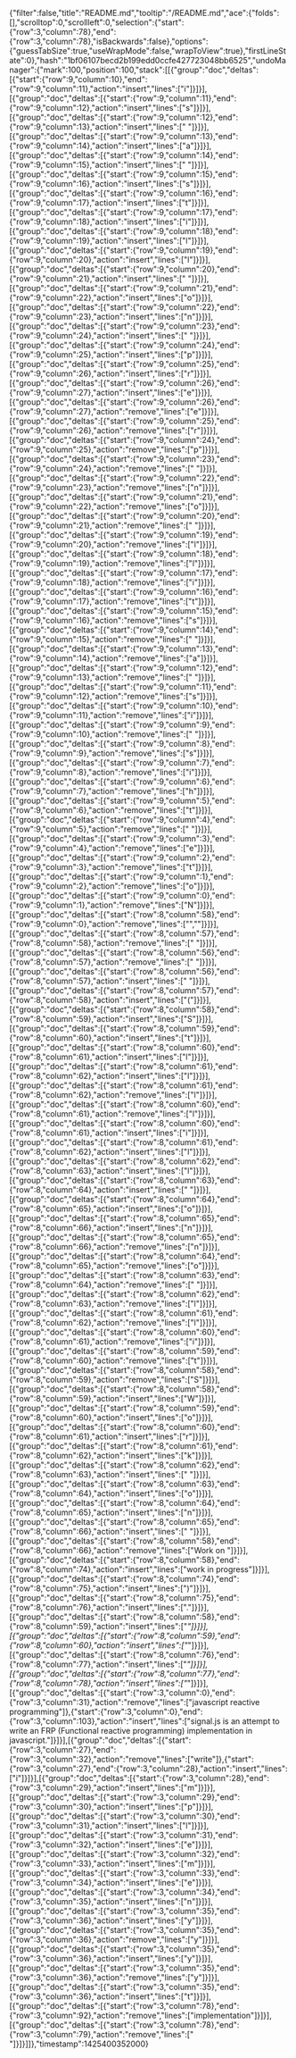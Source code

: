 {"filter":false,"title":"README.md","tooltip":"/README.md","ace":{"folds":[],"scrolltop":0,"scrollleft":0,"selection":{"start":{"row":3,"column":78},"end":{"row":3,"column":78},"isBackwards":false},"options":{"guessTabSize":true,"useWrapMode":false,"wrapToView":true},"firstLineState":0},"hash":"1bf06107becd2b199edd0ccfe427723048bb6525","undoManager":{"mark":100,"position":100,"stack":[[{"group":"doc","deltas":[{"start":{"row":9,"column":10},"end":{"row":9,"column":11},"action":"insert","lines":["i"]}]}],[{"group":"doc","deltas":[{"start":{"row":9,"column":11},"end":{"row":9,"column":12},"action":"insert","lines":["s"]}]}],[{"group":"doc","deltas":[{"start":{"row":9,"column":12},"end":{"row":9,"column":13},"action":"insert","lines":[" "]}]}],[{"group":"doc","deltas":[{"start":{"row":9,"column":13},"end":{"row":9,"column":14},"action":"insert","lines":["a"]}]}],[{"group":"doc","deltas":[{"start":{"row":9,"column":14},"end":{"row":9,"column":15},"action":"insert","lines":[" "]}]}],[{"group":"doc","deltas":[{"start":{"row":9,"column":15},"end":{"row":9,"column":16},"action":"insert","lines":["s"]}]}],[{"group":"doc","deltas":[{"start":{"row":9,"column":16},"end":{"row":9,"column":17},"action":"insert","lines":["t"]}]}],[{"group":"doc","deltas":[{"start":{"row":9,"column":17},"end":{"row":9,"column":18},"action":"insert","lines":["i"]}]}],[{"group":"doc","deltas":[{"start":{"row":9,"column":18},"end":{"row":9,"column":19},"action":"insert","lines":["l"]}]}],[{"group":"doc","deltas":[{"start":{"row":9,"column":19},"end":{"row":9,"column":20},"action":"insert","lines":["l"]}]}],[{"group":"doc","deltas":[{"start":{"row":9,"column":20},"end":{"row":9,"column":21},"action":"insert","lines":[" "]}]}],[{"group":"doc","deltas":[{"start":{"row":9,"column":21},"end":{"row":9,"column":22},"action":"insert","lines":["o"]}]}],[{"group":"doc","deltas":[{"start":{"row":9,"column":22},"end":{"row":9,"column":23},"action":"insert","lines":["n"]}]}],[{"group":"doc","deltas":[{"start":{"row":9,"column":23},"end":{"row":9,"column":24},"action":"insert","lines":[" "]}]}],[{"group":"doc","deltas":[{"start":{"row":9,"column":24},"end":{"row":9,"column":25},"action":"insert","lines":["p"]}]}],[{"group":"doc","deltas":[{"start":{"row":9,"column":25},"end":{"row":9,"column":26},"action":"insert","lines":["r"]}]}],[{"group":"doc","deltas":[{"start":{"row":9,"column":26},"end":{"row":9,"column":27},"action":"insert","lines":["e"]}]}],[{"group":"doc","deltas":[{"start":{"row":9,"column":26},"end":{"row":9,"column":27},"action":"remove","lines":["e"]}]}],[{"group":"doc","deltas":[{"start":{"row":9,"column":25},"end":{"row":9,"column":26},"action":"remove","lines":["r"]}]}],[{"group":"doc","deltas":[{"start":{"row":9,"column":24},"end":{"row":9,"column":25},"action":"remove","lines":["p"]}]}],[{"group":"doc","deltas":[{"start":{"row":9,"column":23},"end":{"row":9,"column":24},"action":"remove","lines":[" "]}]}],[{"group":"doc","deltas":[{"start":{"row":9,"column":22},"end":{"row":9,"column":23},"action":"remove","lines":["n"]}]}],[{"group":"doc","deltas":[{"start":{"row":9,"column":21},"end":{"row":9,"column":22},"action":"remove","lines":["o"]}]}],[{"group":"doc","deltas":[{"start":{"row":9,"column":20},"end":{"row":9,"column":21},"action":"remove","lines":[" "]}]}],[{"group":"doc","deltas":[{"start":{"row":9,"column":19},"end":{"row":9,"column":20},"action":"remove","lines":["l"]}]}],[{"group":"doc","deltas":[{"start":{"row":9,"column":18},"end":{"row":9,"column":19},"action":"remove","lines":["l"]}]}],[{"group":"doc","deltas":[{"start":{"row":9,"column":17},"end":{"row":9,"column":18},"action":"remove","lines":["i"]}]}],[{"group":"doc","deltas":[{"start":{"row":9,"column":16},"end":{"row":9,"column":17},"action":"remove","lines":["t"]}]}],[{"group":"doc","deltas":[{"start":{"row":9,"column":15},"end":{"row":9,"column":16},"action":"remove","lines":["s"]}]}],[{"group":"doc","deltas":[{"start":{"row":9,"column":14},"end":{"row":9,"column":15},"action":"remove","lines":[" "]}]}],[{"group":"doc","deltas":[{"start":{"row":9,"column":13},"end":{"row":9,"column":14},"action":"remove","lines":["a"]}]}],[{"group":"doc","deltas":[{"start":{"row":9,"column":12},"end":{"row":9,"column":13},"action":"remove","lines":[" "]}]}],[{"group":"doc","deltas":[{"start":{"row":9,"column":11},"end":{"row":9,"column":12},"action":"remove","lines":["s"]}]}],[{"group":"doc","deltas":[{"start":{"row":9,"column":10},"end":{"row":9,"column":11},"action":"remove","lines":["i"]}]}],[{"group":"doc","deltas":[{"start":{"row":9,"column":9},"end":{"row":9,"column":10},"action":"remove","lines":[" "]}]}],[{"group":"doc","deltas":[{"start":{"row":9,"column":8},"end":{"row":9,"column":9},"action":"remove","lines":["s"]}]}],[{"group":"doc","deltas":[{"start":{"row":9,"column":7},"end":{"row":9,"column":8},"action":"remove","lines":["i"]}]}],[{"group":"doc","deltas":[{"start":{"row":9,"column":6},"end":{"row":9,"column":7},"action":"remove","lines":["h"]}]}],[{"group":"doc","deltas":[{"start":{"row":9,"column":5},"end":{"row":9,"column":6},"action":"remove","lines":["t"]}]}],[{"group":"doc","deltas":[{"start":{"row":9,"column":4},"end":{"row":9,"column":5},"action":"remove","lines":[" "]}]}],[{"group":"doc","deltas":[{"start":{"row":9,"column":3},"end":{"row":9,"column":4},"action":"remove","lines":["e"]}]}],[{"group":"doc","deltas":[{"start":{"row":9,"column":2},"end":{"row":9,"column":3},"action":"remove","lines":["t"]}]}],[{"group":"doc","deltas":[{"start":{"row":9,"column":1},"end":{"row":9,"column":2},"action":"remove","lines":["o"]}]}],[{"group":"doc","deltas":[{"start":{"row":9,"column":0},"end":{"row":9,"column":1},"action":"remove","lines":["N"]}]}],[{"group":"doc","deltas":[{"start":{"row":8,"column":58},"end":{"row":9,"column":0},"action":"remove","lines":["",""]}]}],[{"group":"doc","deltas":[{"start":{"row":8,"column":57},"end":{"row":8,"column":58},"action":"remove","lines":[" "]}]}],[{"group":"doc","deltas":[{"start":{"row":8,"column":56},"end":{"row":8,"column":57},"action":"remove","lines":[" "]}]}],[{"group":"doc","deltas":[{"start":{"row":8,"column":56},"end":{"row":8,"column":57},"action":"insert","lines":[" "]}]}],[{"group":"doc","deltas":[{"start":{"row":8,"column":57},"end":{"row":8,"column":58},"action":"insert","lines":["("]}]}],[{"group":"doc","deltas":[{"start":{"row":8,"column":58},"end":{"row":8,"column":59},"action":"insert","lines":["S"]}]}],[{"group":"doc","deltas":[{"start":{"row":8,"column":59},"end":{"row":8,"column":60},"action":"insert","lines":["t"]}]}],[{"group":"doc","deltas":[{"start":{"row":8,"column":60},"end":{"row":8,"column":61},"action":"insert","lines":["l"]}]}],[{"group":"doc","deltas":[{"start":{"row":8,"column":61},"end":{"row":8,"column":62},"action":"insert","lines":["l"]}]}],[{"group":"doc","deltas":[{"start":{"row":8,"column":61},"end":{"row":8,"column":62},"action":"remove","lines":["l"]}]}],[{"group":"doc","deltas":[{"start":{"row":8,"column":60},"end":{"row":8,"column":61},"action":"remove","lines":["l"]}]}],[{"group":"doc","deltas":[{"start":{"row":8,"column":60},"end":{"row":8,"column":61},"action":"insert","lines":["i"]}]}],[{"group":"doc","deltas":[{"start":{"row":8,"column":61},"end":{"row":8,"column":62},"action":"insert","lines":["l"]}]}],[{"group":"doc","deltas":[{"start":{"row":8,"column":62},"end":{"row":8,"column":63},"action":"insert","lines":["l"]}]}],[{"group":"doc","deltas":[{"start":{"row":8,"column":63},"end":{"row":8,"column":64},"action":"insert","lines":[" "]}]}],[{"group":"doc","deltas":[{"start":{"row":8,"column":64},"end":{"row":8,"column":65},"action":"insert","lines":["o"]}]}],[{"group":"doc","deltas":[{"start":{"row":8,"column":65},"end":{"row":8,"column":66},"action":"insert","lines":["n"]}]}],[{"group":"doc","deltas":[{"start":{"row":8,"column":65},"end":{"row":8,"column":66},"action":"remove","lines":["n"]}]}],[{"group":"doc","deltas":[{"start":{"row":8,"column":64},"end":{"row":8,"column":65},"action":"remove","lines":["o"]}]}],[{"group":"doc","deltas":[{"start":{"row":8,"column":63},"end":{"row":8,"column":64},"action":"remove","lines":[" "]}]}],[{"group":"doc","deltas":[{"start":{"row":8,"column":62},"end":{"row":8,"column":63},"action":"remove","lines":["l"]}]}],[{"group":"doc","deltas":[{"start":{"row":8,"column":61},"end":{"row":8,"column":62},"action":"remove","lines":["l"]}]}],[{"group":"doc","deltas":[{"start":{"row":8,"column":60},"end":{"row":8,"column":61},"action":"remove","lines":["i"]}]}],[{"group":"doc","deltas":[{"start":{"row":8,"column":59},"end":{"row":8,"column":60},"action":"remove","lines":["t"]}]}],[{"group":"doc","deltas":[{"start":{"row":8,"column":58},"end":{"row":8,"column":59},"action":"remove","lines":["S"]}]}],[{"group":"doc","deltas":[{"start":{"row":8,"column":58},"end":{"row":8,"column":59},"action":"insert","lines":["W"]}]}],[{"group":"doc","deltas":[{"start":{"row":8,"column":59},"end":{"row":8,"column":60},"action":"insert","lines":["o"]}]}],[{"group":"doc","deltas":[{"start":{"row":8,"column":60},"end":{"row":8,"column":61},"action":"insert","lines":["r"]}]}],[{"group":"doc","deltas":[{"start":{"row":8,"column":61},"end":{"row":8,"column":62},"action":"insert","lines":["k"]}]}],[{"group":"doc","deltas":[{"start":{"row":8,"column":62},"end":{"row":8,"column":63},"action":"insert","lines":[" "]}]}],[{"group":"doc","deltas":[{"start":{"row":8,"column":63},"end":{"row":8,"column":64},"action":"insert","lines":["o"]}]}],[{"group":"doc","deltas":[{"start":{"row":8,"column":64},"end":{"row":8,"column":65},"action":"insert","lines":["n"]}]}],[{"group":"doc","deltas":[{"start":{"row":8,"column":65},"end":{"row":8,"column":66},"action":"insert","lines":[" "]}]}],[{"group":"doc","deltas":[{"start":{"row":8,"column":58},"end":{"row":8,"column":66},"action":"remove","lines":["Work on "]}]}],[{"group":"doc","deltas":[{"start":{"row":8,"column":58},"end":{"row":8,"column":74},"action":"insert","lines":["work in progress"]}]}],[{"group":"doc","deltas":[{"start":{"row":8,"column":74},"end":{"row":8,"column":75},"action":"insert","lines":[")"]}]}],[{"group":"doc","deltas":[{"start":{"row":8,"column":75},"end":{"row":8,"column":76},"action":"insert","lines":["."]}]}],[{"group":"doc","deltas":[{"start":{"row":8,"column":58},"end":{"row":8,"column":59},"action":"insert","lines":["*"]}]}],[{"group":"doc","deltas":[{"start":{"row":8,"column":59},"end":{"row":8,"column":60},"action":"insert","lines":["*"]}]}],[{"group":"doc","deltas":[{"start":{"row":8,"column":76},"end":{"row":8,"column":77},"action":"insert","lines":["*"]}]}],[{"group":"doc","deltas":[{"start":{"row":8,"column":77},"end":{"row":8,"column":78},"action":"insert","lines":["*"]}]}],[{"group":"doc","deltas":[{"start":{"row":3,"column":0},"end":{"row":3,"column":31},"action":"remove","lines":["javascript reactive programming"]},{"start":{"row":3,"column":0},"end":{"row":3,"column":103},"action":"insert","lines":["signal.js is an attempt to write an FRP (Functional reactive programming) implementation in javascript."]}]}],[{"group":"doc","deltas":[{"start":{"row":3,"column":27},"end":{"row":3,"column":32},"action":"remove","lines":["write"]},{"start":{"row":3,"column":27},"end":{"row":3,"column":28},"action":"insert","lines":["i"]}]}],[{"group":"doc","deltas":[{"start":{"row":3,"column":28},"end":{"row":3,"column":29},"action":"insert","lines":["m"]}]}],[{"group":"doc","deltas":[{"start":{"row":3,"column":29},"end":{"row":3,"column":30},"action":"insert","lines":["p"]}]}],[{"group":"doc","deltas":[{"start":{"row":3,"column":30},"end":{"row":3,"column":31},"action":"insert","lines":["l"]}]}],[{"group":"doc","deltas":[{"start":{"row":3,"column":31},"end":{"row":3,"column":32},"action":"insert","lines":["e"]}]}],[{"group":"doc","deltas":[{"start":{"row":3,"column":32},"end":{"row":3,"column":33},"action":"insert","lines":["m"]}]}],[{"group":"doc","deltas":[{"start":{"row":3,"column":33},"end":{"row":3,"column":34},"action":"insert","lines":["e"]}]}],[{"group":"doc","deltas":[{"start":{"row":3,"column":34},"end":{"row":3,"column":35},"action":"insert","lines":["n"]}]}],[{"group":"doc","deltas":[{"start":{"row":3,"column":35},"end":{"row":3,"column":36},"action":"insert","lines":["y"]}]}],[{"group":"doc","deltas":[{"start":{"row":3,"column":35},"end":{"row":3,"column":36},"action":"remove","lines":["y"]}]}],[{"group":"doc","deltas":[{"start":{"row":3,"column":35},"end":{"row":3,"column":36},"action":"insert","lines":["y"]}]}],[{"group":"doc","deltas":[{"start":{"row":3,"column":35},"end":{"row":3,"column":36},"action":"remove","lines":["y"]}]}],[{"group":"doc","deltas":[{"start":{"row":3,"column":35},"end":{"row":3,"column":36},"action":"insert","lines":["t"]}]}],[{"group":"doc","deltas":[{"start":{"row":3,"column":78},"end":{"row":3,"column":92},"action":"remove","lines":["implementation"]}]}],[{"group":"doc","deltas":[{"start":{"row":3,"column":78},"end":{"row":3,"column":79},"action":"remove","lines":[" "]}]}]]},"timestamp":1425400352000}